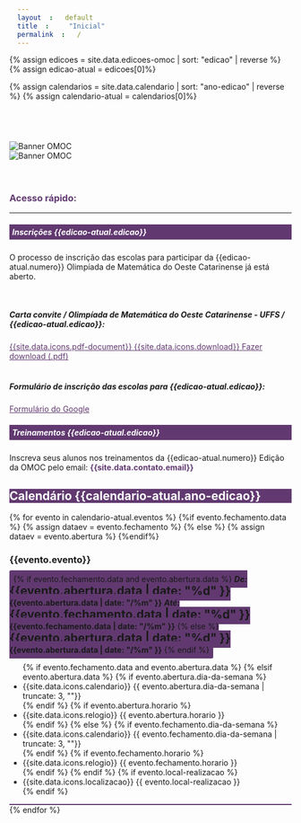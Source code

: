 ```yaml
---
layout: default
title: "Inicial"
permalink: /
---
```

{% assign edicoes = site.data.edicoes-omoc | sort: "edicao" | reverse %}
{% assign edicao-atual = edicoes[0]%}

{% assign calendarios = site.data.calendario | sort: "ano-edicao" | reverse %}
{% assign calendario-atual = calendarios[0]%}

<style>
/* Override the padding in container-fluid */
.container-fluid {
  padding: 0;
}

/* Override the margin in img-fluid */
.img-fluid {
  margin: 0;
}

span {padding: 7px; border-radius: 3px;}
.link2 {color:#613970;}
.link2:hover {color: #c6a9ff; text-decoration: none;}

.date-nums h1,.date-nums h4,.date-nums h5 {
  display: inline;
}
</style>
<section>
<div class="container-xxl" data-bs-smooth-scroll="true" >
  <h1 style="visibility: hidden;">Olimpíada de Matemática do Oeste Catarinense</h1>
  <div class="row g-3" >
    <div class="d-none d-md-block text-center">
      <img class="img-fluid" src="{{site.url}}/images/common/index-banner.png" alt="Banner OMOC" >
    </div>
    <div class="d-md-none">
        <img class="img-fluid" src="{{site.url}}/images/common/index-banner-mobile.png" alt="Banner OMOC" >
    </div>
    <br><br>
    <div class="col-lg-8" >
    <!-- inicio do acesso rapido -->
      <h3 style="color: #613970;" class="text-left font-weight-bold" >Acesso rápido:</h3>
      <hr>
      <div class="card">
        <h5 class="card-title" style="background-color: #613970; color:white;padding: 5px;">Inscrições {{edicao-atual.edicao}}</h5>
        <div class="card-body">
          <div class="container">
            <div class="row">
              <div class="col-sm-12 col-12">
                <p>O processo de inscrição das escolas para participar da {{edicao-atual.numero}} Olimpíada de Matemática do Oeste Catarinense já está aberto.</p>
                <br>
                <h5>Carta convite / Olimpíada de Matemática do Oeste Catarinense - UFFS / {{edicao-atual.edicao}}:</h5>
                <a class="link2" href="{{site.url}}/documents/inscricoes/{{edicao-atual.edicao}}/{{edicao-atual.oficio-circular-inscricoes}}" target="_blank">
                {{site.data.icons.pdf-document}}
                {{site.data.icons.download}} Fazer download (.pdf)</a>
                <br><br>
                <h5>Formulário de inscrição das escolas para {{edicao-atual.edicao}}:</h5>
                <a class="link2" href="{{edicao-atual.formulario-inscricoes}}" target="_blank">Formulário do Google</a>
              </div>
            </div>
          </div>
        </div>
      </div>
      <div class="card mt-2">
        <h5 class="card-title" style="background-color: #613970; color:white;padding: 5px;">Treinamentos {{edicao-atual.edicao}}</h5>
        <div class="card-body">
          <div class="container">
            <div class="row">
              <div class="col-sm-10 col-10">
                <p>Inscreva seus alunos nos treinamentos da {{edicao-atual.numero}} Edição da OMOC pelo email: <strong style="color:#613970;">{{site.data.contato.email}}</strong></p>
              </div>
            </div>
          </div>     
        </div>
      </div>
    </div>
    <div class="col border border-black text-center" >
      <div class="row border-bottom pt-3 pb-3" style="color: #fff; background-color: #613970;">
        <h1><strong>Calendário {{calendario-atual.ano-edicao}}</strong></h1>
      </div>
      <!--card -->
      {% for evento in calendario-atual.eventos %}
        {%if evento.fechamento.data %}
          {% assign dataev = evento.fechamento %}
        {% else %}
          {% assign dataev = evento.abertura %}
        {%endif%}
      <div class="row" style="border-bottom: 2px solid #613970;">
        <div class="col-12 text-center date-nums" style="margin-top:5px;">
          <h3 class="text-uppercase"><strong>{{evento.evento}}</strong></h3>
          <span class="badge" style="background-color: #613970; ">
            {% if evento.fechamento.data and evento.abertura.data %}
              <h5> De: </h5>
              <h1>{{evento.abertura.data | date: "%d" }}</h1> 
              <h4>{{evento.abertura.data | date: "/%m" }}</h4>
              <h5> Até: </h5>
              <h1>{{evento.fechamento.data | date: "%d" }}</h1>
              <h4>{{evento.fechamento.data | date: "/%m" }}</h4>
            {% else %}
              <h1>{{evento.abertura.data | date: "%d" }}</h1> 
              <h4>{{evento.abertura.data | date: "/%m" }}</h4>
            {% endif %}
          </span>
        </div>
        <div class="col-12 justify-content-center align-items-center">
          <ul class="list-inline">
            {% if evento.fechamento.data and evento.abertura.data %}
            {% elsif evento.abertura.data %}
              {% if evento.abertura.dia-da-semana %}
                <li class="list-inline-item">{{site.data.icons.calendario}}
                    {{ evento.abertura.dia-da-semana | truncate: 3, ""}}
                </li>
              {% endif %}
              {% if evento.abertura.horario %}
                <li class="list-inline-item">{{site.data.icons.relogio}}
                    {{ evento.abertura.horario }}                 
                </li>
              {% endif %}
            {% else %}
              {% if evento.fechamento.dia-da-semana %}
                <li class="list-inline-item">{{site.data.icons.calendario}}
                    {{ evento.fechamento.dia-da-semana | truncate: 3, ""}}
                </li>
              {% endif %}
              {% if evento.fechamento.horario %}
                <li class="list-inline-item">{{site.data.icons.relogio}}
                    {{ evento.fechamento.horario }}                 
                </li>
              {% endif %}
            {% endif %}
            {% if evento.local-realizacao %}
            <li class="list-inline-item">{{site.data.icons.localizacao}}
                {{ evento.local-realizacao }}
            </li>
            {% endif %}
          </ul>
        </div>
      </div>
      {% endfor %}
      <!-- gen card -->
    </div>
  </div>
</div>
</section>
